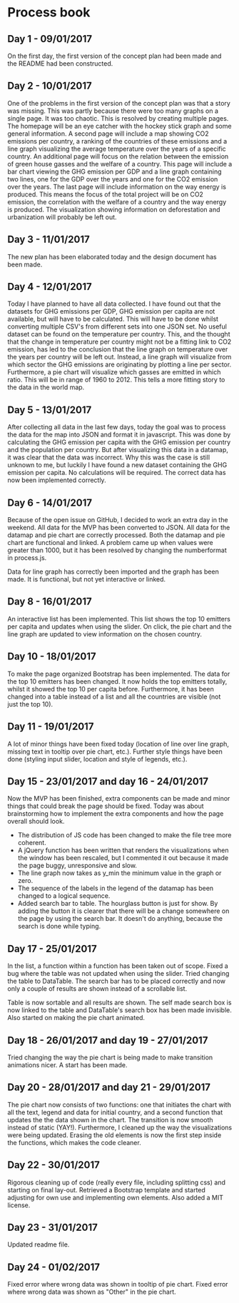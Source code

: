 # Process book

## Day 1 - 09/01/2017
On the first day, the first version of the concept plan had been made and the README had been constructed.

## Day 2 - 10/01/2017
One of the problems in the first version of the concept plan was that a story was missing. This was partly because there were too many graphs on a single page. It was too chaotic. This is resolved by creating multiple pages. The homepage will be an eye catcher with the hockey stick graph and some general information. A second page will include a map showing CO2 emissions per country, a ranking of the countries of these emissions and a line graph visualizing the average temperature over the years of a specific country.
An additional page will focus on the relation between the emission of green house gasses and the welfare of a country. This page will include a bar chart viewing the GHG emission per GDP and a line graph containing two lines, one for the GDP over the years and one for the CO2 emission over the years.
The last page will include information on the way energy is produced. This means the focus of the total project will be on CO2 emission, the correlation with the welfare of a country and the way energy is produced. The visualization showing information on deforestation and urbanization will probably be left out.

## Day 3 - 11/01/2017
The new plan has been elaborated today and the design document has been made.

## Day 4 - 12/01/2017
Today I have planned to have all data collected. I have found out that the datasets for GHG emissions per GDP, GHG emission per capita are not available, but will have to be calculated. This will have to be done whilst converting multiple CSV's from different sets into one JSON set.
No useful dataset can be found on the temperature per country. This, and the thought that the change in temperature per country might not be a fitting link to CO2 emission, has led to the conclusion that the line graph on temperature over the years per country will be left out. Instead, a line graph will visualize from which sector the GHG emissions are originating by plotting a line per sector. Furthermore, a pie chart will visualize which gasses are emitted in which ratio. This will be in range of 1960 to 2012. This tells a more fitting story to the data in the world map.

## Day 5 - 13/01/2017
After collecting all data in the last few days, today the goal was to process the data for the map into JSON and format it in javascript. This was done by calculating the GHG emission per capita with the GHG emission per country and the population per country. But after visualizing this data in a datamap, it was clear that the data was incorrect. Why this was the case is still unknown to me, but luckily I have found a new dataset containing the GHG emission per capita. No calculations will be required. The correct data has now been implemented correctly.

## Day 6 - 14/01/2017
Because of the open issue on GitHub, I decided to work an extra day in the weekend. All data for the MVP has been converted to JSON. All data for the datamap and pie chart are correctly processed. Both the datamap and pie chart are functional and linked. A problem came up when values were greater than 1000, but it has been resolved by changing the numberformat in process.js.

Data for line graph has correctly been imported and the graph has been made. It is functional, but not yet interactive or linked.

## Day 8 - 16/01/2017
An interactive list has been implemented. This list shows the top 10 emitters per capita and updates when using the slider. On click, the pie chart and the line graph are updated to view information on the chosen country.

## Day 10 - 18/01/2017
To make the page organized Bootstrap has been implemented. The data for the top 10 emitters has been changed. It now holds the top emitters totally, whilst it showed the top 10 per capita before. Furthermore, it has been changed into a table instead of a list and all the countries are visible (not just the top 10).

## Day 11 - 19/01/2017
A lot of minor things have been fixed today (location of line over line graph, missing text in tooltip over pie chart, etc.). Further style things have been done (styling input slider, location and style of legends, etc.).

## Day 15 - 23/01/2017 and day 16 - 24/01/2017
Now the MVP has been finished, extra components can be made and minor things that could break the page should be fixed. Today was about brainstorming how to implement the extra components and how the page overall should look.

* The distribution of JS code has been changed to make the file tree more coherent.
* A jQuery function has been written that renders the visualizations when the window has been rescaled, but I commented it out because it made the page buggy, unresponsive and slow.
* The line graph now takes as y_min the minimum value in the graph or zero.
* The sequence of the labels in the legend of the datamap has been changed to a logical sequence.
* Added search bar to table. The hourglass button is just for show. By adding the button it is clearer that there will be a change somewhere on the page by using the search bar. It doesn't do anything, because the search is done while typing.

## Day 17 - 25/01/2017
In the list, a function within a function has been taken out of scope. Fixed a bug where the table was not updated when using the slider. Tried changing the table to DataTable. The search bar has to be placed correctly and now only a couple of results are shown instead of a scrollable list.

Table is now sortable and all results are shown. The self made search box is now linked to the table and DataTable's search box has been made invisible. Also started on making the pie chart animated.

## Day 18 - 26/01/2017 and day 19 - 27/01/2017
Tried changing the way the pie chart is being made to make transition animations nicer. A start has been made.

## Day 20 - 28/01/2017 and day 21 - 29/01/2017
The pie chart now consists of two functions: one that initiates the chart with all the text, legend and data for initial country, and a second function that updates the the data shown in the chart. The transition is now smooth instead of static (YAY!). Furthermore, I cleaned up the way the visualizations were being updated. Erasing the old elements is now the first step inside the functions, which makes the code cleaner.

## Day 22 - 30/01/2017
Rigorous cleaning up of code (really every file, including splitting css) and starting on final lay-out. Retrieved a Bootstrap template and started adjusting for own use and implementing own elements. Also added a MIT license.

## Day 23 - 31/01/2017
Updated readme file.

## Day 24 - 01/02/2017
Fixed error where wrong data was shown in tooltip of pie chart. Fixed error where wrong data was shown as "Other" in the pie chart.
